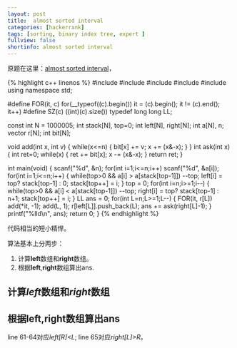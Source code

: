 ```yaml
---
layout: post
title:  almost sorted interval 
categories: [hackerrank]
tags: [sorting, binary index tree, expert ]
fullview: false
shortinfo: almost sorted interval 
---
```


<script type="text/javascript" src="http://cdn.mathjax.org/mathjax/latest/MathJax.js?config=default"></script>


原题在这里：[almost sorted interval](https://www.hackerrank.com/challenges/almost-sorted-interval)，

{% highlight c++ linenos %}
#include <cstdio>
#include <cstring>
#include <cmath>
#include <algorithm>
#include <vector>
using namespace std;

#define FOR(it, c) for(__typeof((c).begin()) it = (c).begin(); it != (c).end(); it++)
#define SZ(c) ((int)(c).size())
typedef long long LL;

const int N = 1000005;
int stack[N], top=0;
int left[N], right[N];
int a[N], n;
vector<int> r[N];
int bit[N];

void add(int x, int v) {
  while(x<=n) { bit[x] += v; x += (x&-x); }
}
int ask(int x) {
  int ret=0;
  while(x) { ret += bit[x]; x -= (x&-x); }
  return ret;
}

int main(void) {
  scanf("%d", &n);
  for(int i=1;i<=n;i++) scanf("%d", &a[i]);
  for(int i=1;i<=n;i++) {
    while(top>0 && a[i] > a[stack[top-1]]) --top;
    left[i] = top? stack[top-1] : 0;
    stack[top++] = i;
  }
  top = 0;
  for(int i=n;i>=1;i--) {
    while(top>0 && a[i] < a[stack[top-1]]) --top;
    right[i] = top? stack[top-1] : n+1;
    stack[top++] = i;
  }
  LL ans = 0;
  for(int L=n;L>=1;L--) {
    FOR(it, r[L]) add(*it, -1);
    add(L, 1);
    r[left[L]].push_back(L);
    ans += ask(right[L]-1);
  }
  printf("%lld\n", ans);
  return 0;
}
{% endhighlight %}

代码相当的短小精悍。

算法基本上分两步：  
1. 计算**left**数组和**right**数组。  
2. 根据**left**,**right**数组算出ans.

## 计算*left*数组和*right*数组  


## 根据**left**,**right**数组算出ans
line 61-64对应*left[R]<L*; line 65对应*right[L]>R*。

